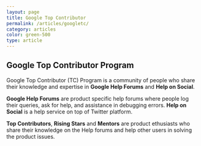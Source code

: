 ```yaml
---
layout: page
title: Google Top Contributor
permalink: /articles/googletc/
category: articles
color: green-500
type: article
---
```


## Google Top Contributor Program

<article-image source="/assets/tc-badge.png" width="175px" pos='right'> </article-image>

Google Top Contributor (TC) Program is a community of people who share their knowledge and expertise in **Google Help Forums** and **Help on Social**. 

**Google Help Forums** are product specific help forums where people log their queries, ask for help, and assistance in debugging errors. **Help on Social** is a help service on top of Twitter platform.

**Top Contributors**, **Rising Stars** and **Mentors** are product ethusiasts who share their knowledge on the Help forums and help other users in solving the product issues. 

